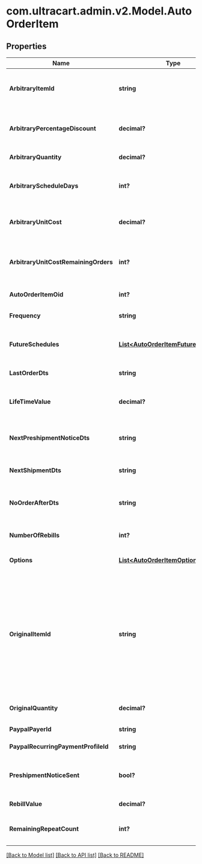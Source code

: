 # com.ultracart.admin.v2.Model.AutoOrderItem
## Properties

Name | Type | Description | Notes
------------ | ------------- | ------------- | -------------
**ArbitraryItemId** | **string** | Arbitrary item id that should be rebilled instead of the normal schedule | [optional] 
**ArbitraryPercentageDiscount** | **decimal?** | An arbitrary percentage discount to provide on future rebills | [optional] 
**ArbitraryQuantity** | **decimal?** | Arbitrary quantity to rebill | [optional] 
**ArbitraryScheduleDays** | **int?** | The number of days to rebill if the frequency is set to an arbitrary number of days | [optional] 
**ArbitraryUnitCost** | **decimal?** | Arbitrary unit cost that rebills of this item should occur at | [optional] 
**ArbitraryUnitCostRemainingOrders** | **int?** | The number of rebills to give the arbitrary unit cost on before reverting to normal pricing. | [optional] 
**AutoOrderItemOid** | **int?** | Primary key of AutoOrderItem | [optional] 
**Frequency** | **string** | Frequency of the rebill if not a fixed schedule | [optional] 
**FutureSchedules** | [**List&lt;AutoOrderItemFutureSchedule&gt;**](AutoOrderItemFutureSchedule.md) | The future rebill schedule for this item up to the next ten rebills | [optional] 
**LastOrderDts** | **string** | Date/time of the last order of this item | [optional] 
**LifeTimeValue** | **decimal?** | The life time value of this item including the original purchase | [optional] 
**NextPreshipmentNoticeDts** | **string** | The date/time of when the next pre-shipment notice should be sent | [optional] 
**NextShipmentDts** | **string** | Date/time that this item is scheduled to rebill | [optional] 
**NoOrderAfterDts** | **string** | Date/time after which no additional rebills of this item should occur | [optional] 
**NumberOfRebills** | **int?** | The number of times this item has rebilled | [optional] 
**Options** | [**List&lt;AutoOrderItemOption&gt;**](AutoOrderItemOption.md) | Options associated with this item | [optional] 
**OriginalItemId** | **string** | The original item id purchased.  This item controls scheduling.  If you wish to modify a schedule, for example, from monthly to yearly, change this item from your monthly item to your yearly item, and then change the next_shipment_dts to your desired date. | [optional] 
**OriginalQuantity** | **decimal?** | The original quantity purchased | [optional] 
**PaypalPayerId** | **string** | The PayPal Payer ID tied to this item | [optional] 
**PaypalRecurringPaymentProfileId** | **string** | The PayPal Profile ID tied to this item | [optional] 
**PreshipmentNoticeSent** | **bool?** | True if the preshipment notice associated with the next rebill has been sent | [optional] 
**RebillValue** | **decimal?** | The value of the rebills of this item | [optional] 
**RemainingRepeatCount** | **int?** | The number of rebills remaining before this item is complete | [optional] 


[[Back to Model list]](../README.md#documentation-for-models) [[Back to API list]](../README.md#documentation-for-api-endpoints) [[Back to README]](../README.md)

